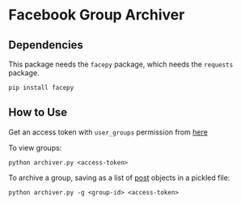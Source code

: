 Facebook Group Archiver
=======================

Dependencies
------------
This package needs the `facepy` package, which needs the `requests` package.

```
pip install facepy
```

How to Use
----------
Get an access token with `user_groups` permission from [here](https://developers.facebook.com/tools/explorer)


To view groups:
```
python archiver.py <access-token>
```

To archive a group, saving as a list of [post](https://developers.facebook.com/docs/reference/api/post/) objects in a pickled file:
```
python archiver.py -g <group-id> <access-token>
```